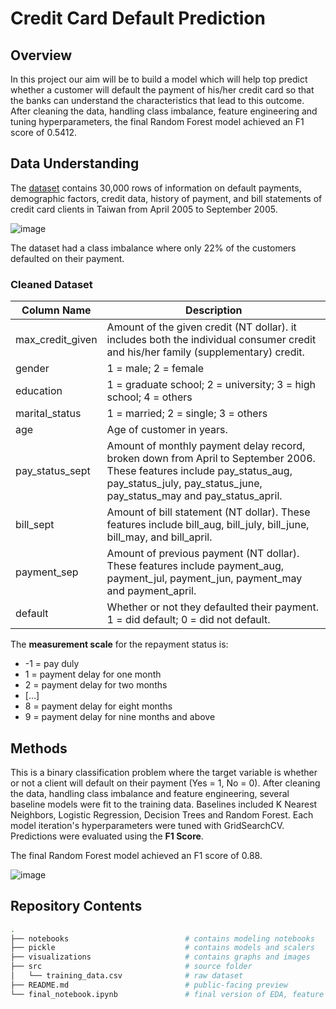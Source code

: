 # Credit Card Default Prediction

## Overview

In this project our aim will be to build a model which will help top predict whether a customer will default the payment of his/her credit card so that the banks can understand the characteristics that lead to this outcome. After cleaning the data, handling class imbalance, feature engineering and tuning hyperparameters, the final Random Forest model achieved an F1 score of 0.5412.

## Data Understanding

The [dataset](https://docs.google.com/spreadsheets/d/16XyUhRVmXtnDR3InryZSvWYNno3zbVD5/edit#gid=1478004691) contains 30,000 rows of information on default payments, demographic factors, credit data, history of payment, and bill statements of credit card clients in Taiwan from April 2005 to September 2005.

![image](https://github.com/ankitagupta010/Credit_card_default_prediction/assets/129590884/bf9a087a-d9a0-45a9-9ebd-39c098bda422)

The dataset had a class imbalance where only 22% of the customers defaulted on their payment.

### Cleaned Dataset

| Column Name | Description |
|-|-|
| max_credit_given | Amount of the given credit (NT dollar). it includes both the individual consumer credit and his/her family (supplementary) credit. |
| gender | 1 = male; 2 = female |
| education | 1 = graduate school; 2 = university; 3 = high school; 4 = others |
| marital_status | 1 = married; 2 = single; 3 = others |
| age | Age of customer in years. |
| pay_status_sept | Amount of monthly payment delay record, broken down from April to September 2006. These features include pay_status_aug, pay_status_july, pay_status_june, pay_status_may and pay_status_april. |
| bill_sept | Amount of bill statement (NT dollar). These features include bill_aug, bill_july, bill_june, bill_may, and bill_april. |
| payment_sep | Amount of previous payment (NT dollar). These features include payment_aug, payment_jul, payment_jun, payment_may and payment_april. |
| default | Whether or not they defaulted their payment. 1 = did default; 0 = did not default. |

The **measurement scale** for the repayment status is: 
- -1 = pay duly
- 1 = payment delay for one month
- 2 = payment delay for two months 
- [...]
- 8 = payment delay for eight months
- 9 = payment delay for nine months and above

## Methods

This is a binary classification problem where the target variable is whether or not a client will default on their payment (Yes = 1, No = 0). After cleaning the data, handling class imbalance and feature engineering, several baseline models were fit to the training data. Baselines included K Nearest Neighbors, Logistic Regression, Decision Trees and Random Forest. Each model iteration's hyperparameters were tuned with GridSearchCV. Predictions were evaluated using the **F1 Score**.

The final Random Forest model achieved an F1 score of  0.88.

![image](https://github.com/ankitagupta010/Credit_card_default_prediction/assets/129590884/24ea6275-3c69-45a9-8d08-721f9c942817)


## Repository Contents
```bash
.
├── notebooks                          # contains modeling notebooks
├── pickle                             # contains models and scalers
├── visualizations                     # contains graphs and images
├── src                                # source folder
│   └── training_data.csv              # raw dataset
├── README.md                          # public-facing preview
└── final_notebook.ipynb               # final version of EDA, feature engineering and modeling process

